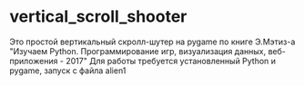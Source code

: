 # vertical_scroll_shooter
Это простой вертикальный скролл-шутер на pygame по книге 
Э.Мэтиз-а "Изучаем Python. Программирование игр, визуализация данных, веб-приложения - 2017"
Для работы требуется установленный Python и pygame, запуск с файла alien1
